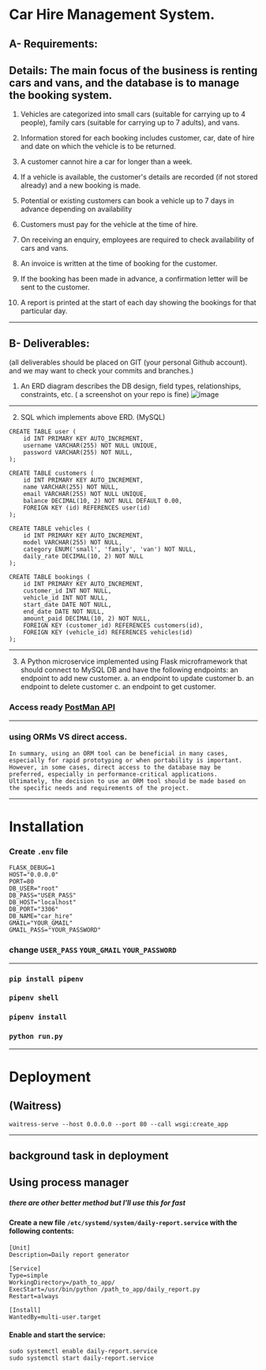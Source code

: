 # Car Hire Management System.

## A- Requirements:
Details: The main focus of the business is renting cars and vans, and the database is to manage the
booking system.
---
1. Vehicles are categorized into small cars (suitable for carrying up to 4 people), family cars
(suitable for carrying up to 7 adults), and vans.

2. Information stored for each booking includes customer, car, date of hire and date on which the
vehicle is to be returned.

3. A customer cannot hire a car for longer than a week.

4. If a vehicle is available, the customer&#39;s details are recorded (if not stored already) and a new
booking is made.

5. Potential or existing customers can book a vehicle up to 7 days in advance depending on
availability

6. Customers must pay for the vehicle at the time of hire.

7. On receiving an enquiry, employees are required to check availability of cars and vans.

8. An invoice is written at the time of booking for the customer.

9. If the booking has been made in advance, a confirmation letter will be sent to the customer.

10. A report is printed at the start of each day showing the bookings for that particular day.
---
## B- Deliverables:
(all deliverables should be placed on GIT (your personal Github account). and we may
want to check your commits and branches.)
1. An ERD diagram describes the DB design, field types, relationships, constraints, etc. ( a
screenshot on your repo is fine)
![image](https://user-images.githubusercontent.com/94250125/223620113-be1dc1e2-e3ee-417f-b7b3-c7d1dbddadb1.png)
___
2. SQL which implements above ERD. (MySQL)
```
CREATE TABLE user (
    id INT PRIMARY KEY AUTO_INCREMENT,
    username VARCHAR(255) NOT NULL UNIQUE,
    password VARCHAR(255) NOT NULL,
);

CREATE TABLE customers (
    id INT PRIMARY KEY AUTO_INCREMENT,
    name VARCHAR(255) NOT NULL,
    email VARCHAR(255) NOT NULL UNIQUE,
    balance DECIMAL(10, 2) NOT NULL DEFAULT 0.00,
    FOREIGN KEY (id) REFERENCES user(id)
);

CREATE TABLE vehicles (
    id INT PRIMARY KEY AUTO_INCREMENT,
    model VARCHAR(255) NOT NULL,
    category ENUM('small', 'family', 'van') NOT NULL,
    daily_rate DECIMAL(10, 2) NOT NULL
);

CREATE TABLE bookings (
    id INT PRIMARY KEY AUTO_INCREMENT,
    customer_id INT NOT NULL,
    vehicle_id INT NOT NULL,
    start_date DATE NOT NULL,
    end_date DATE NOT NULL,
    amount_paid DECIMAL(10, 2) NOT NULL,
    FOREIGN KEY (customer_id) REFERENCES customers(id),
    FOREIGN KEY (vehicle_id) REFERENCES vehicles(id)
);
```
___
3. A Python microservice implemented using Flask microframework that should connect to MySQL
DB and have the following endpoints:
an endpoint to add new customer.
a. an endpoint to update customer
b. an endpoint to delete customer
c. an endpoint to get customer.
### Access ready [PostMan API](https://warped-comet-217425.postman.co/workspace/Car-Hire-Management-System~921e4b92-5739-43d6-8f06-26c6a697943b/collection/21532671-3bc2fe70-fa3b-485a-b77e-a3e6d0e72e4d?action=share&creator=21532671)
___
### using ORMs VS direct access.

```
In summary, using an ORM tool can be beneficial in many cases, especially for rapid prototyping or when portability is important.
However, in some cases, direct access to the database may be preferred, especially in performance-critical applications.
Ultimately, the decision to use an ORM tool should be made based on the specific needs and requirements of the project.
```
---
# Installation

### Create `.env` file
```
FLASK_DEBUG=1
HOST="0.0.0.0"
PORT=80
DB_USER="root"
DB_PASS="USER_PASS"
DB_HOST="localhost"
DB_PORT="3306"
DB_NAME="car_hire"
GMAIL="YOUR_GMAIL"
GMAIL_PASS="YOUR_PASSWORD"
```
### change `USER_PASS` `YOUR_GMAIL` `YOUR_PASSWORD`
___
### `pip install pipenv`
### `pipenv shell`
### `pipenv install`
### `python run.py `
___
# Deployment
## (Waitress)
`waitress-serve --host 0.0.0.0 --port 80 --call wsgi:create_app`
___
## background task in deployment

## Using process manager
##### there are other better method but I'll use this for fast

#### Create a new file `/etc/systemd/system/daily-report.service` with the following contents:

```
[Unit]
Description=Daily report generator

[Service]
Type=simple
WorkingDirectory=/path_to_app/
ExecStart=/usr/bin/python /path_to_app/daily_report.py
Restart=always

[Install]
WantedBy=multi-user.target
```

#### Enable and start the service:

```
sudo systemctl enable daily-report.service
sudo systemctl start daily-report.service
```
